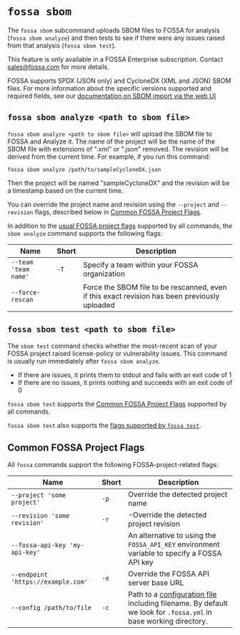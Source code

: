 # `fossa sbom`

The `fossa sbom` subcommand uploads SBOM files to FOSSA for analysis (`fossa sbom analyze`) and then tests to see if there were any issues raised from that analysis (`fossa sbom test`).

This feature is only available in a FOSSA Enterprise subscription. Contact [sales@fossa.com](mailto:sales@fossa.com) for more details.

FOSSA supports SPDX (JSON only) and CycloneDX (XML and JSON) SBOM files. For more information about the specific versions supported and required fields, see our [documentation on SBOM import via the web UI](https://docs.fossa.com/docs/sbom-import)

## `fossa sbom analyze <path to sbom file>`

`fossa sbom analyze <path to sbom file>` will upload the SBOM file to FOSSA and Analyze it. The name of the project will be the name of the SBOM file with extensions of ".xml" or ".json" removed. The revision will be derived from the current time. For example, if you run this command:

```
fossa sbom analyze /path/to/sampleCycloneDX.json
```

Then the project will be named "sampleCycloneDX" and the revision will be a timestamp based on the current time.

You can override the project name and revision using the `--project` and `--revision` flags, described below in [Common FOSSA Project Flags](#common-fossa-project-flags).

In addition to the [usual FOSSA project flags](#common-fossa-project-flags) supported by all commands, the `sbom analyze` command supports the following flags:


| Name                                  | Short | Description                                                                         |
| ------------------------------------- | ----- | ----------------------------------------------------------------------------------- |
| `--team 'team name'` | `-T` | Specify a team within your FOSSA organization |
| `--force-rescan`  | | Force the SBOM file to be rescanned, even if this exact revision has been previously uploaded |

## `fossa sbom test <path to sbom file>`

The `sbom test` command checks whether the most-recent scan of your FOSSA project raised license-policy or vulnerability issues. This command is usually run immediately after `fossa sbom analyze`.

- If there are issues, it prints them to stdout and fails with an exit code of 1
- If there are no issues, it prints nothing and succeeds with an exit code of 0

`fossa sbom test` supports the [Common FOSSA Project Flags](./analyze.md#common-fossa-project-flags) supported by all commands.

`fossa sbom test` also supports the [flags supported by `fossa test`](docs/references/subcommands/test.md).

## Common FOSSA Project Flags

All `fossa` commands support the following FOSSA-project-related flags:

| Name                               | Short | Description                                                                                                                                            |
| ---------------------------------- | ----- | ------------------------------------------------------------------------------------------------------------------------------------------------------ |
| `--project 'some project'`         | `-p`  | Override the detected project name                                                                                                                     |
| `--revision 'some revision'`       | `-r`  | -Override the detected project revision                                                                                                                |
| `--fossa-api-key 'my-api-key'`     |       | An alternative to using the `FOSSA_API_KEY` environment variable to specify a FOSSA API key                                                            |
| `--endpoint 'https://example.com'` | `-e`  | Override the FOSSA API server base URL                                                                                                                 |
| `--config /path/to/file`           | `-c`  | Path to a [configuration file](../files/fossa-yml.md) including filename. By default we look for `.fossa.yml` in base working directory. |
